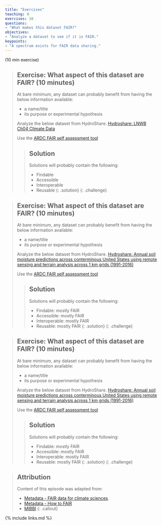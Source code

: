 ```yaml
---
title: "Exercises"
teaching: 0
exercises: 10
questions:
- "What makes this dataset FAIR?"
objectives:
- "Analyze a dataset to see if it is FAIR."
keypoints:
- "A spectrum exists for FAIR data sharing."
---
```

(10 min exercise)

> ## Exercise: What aspect of this dataset are FAIR? (10 minutes)
> At bare minimum, any dataset can probably benefit from having the below information available:
> * a name/title
> * its purpose or experimental hypothesis
>
> Analyze the below dataset from HydroShare.
> [Hydroshare: LNWB Ch04 Climate Data](https://www.hydroshare.org/resource/2d58ac373e4f4174a3050a046aaf121e/)
>
>Use the [ARDC FAIR self assessment tool](https://ardc.edu.au/resources/aboutdata/fair-data/fair-self-assessment-tool/)
>
>> ## Solution
>> Solutions will probably contain the following:
>> * Findable
>> * Accessible
>> * Interoperable
>> * Reusable
> {: .solution}
{: .challenge}

> ## Exercise: What aspect of this dataset are FAIR? (10 minutes)
> At bare minimum, any dataset can probably benefit from having the below information available:
> * a name/title
> * its purpose or experimental hypothesis
>
> Analyze the below dataset from HydroShare.
> [Hydroshare: Annual soil moisture predictions across conterminous United States using remote sensing and terrain analysis across 1 km grids (1991-2016)](https://www.hydroshare.org/resource/b8f6eae9d89241cf8b5904033460af61/)
>
>Use the [ARDC FAIR self assessment tool](https://ardc.edu.au/resources/aboutdata/fair-data/fair-self-assessment-tool/)
>
>> ## Solution
>> Solutions will probably contain the following:
>> * Findable: mostly FAIR
>> * Accessible: mostly FAIR
>> * Interoperable: mostly FAIR
>> * Reusable: mostly FAIR
> {: .solution}
{: .challenge}

> ## Exercise: What aspect of this dataset are FAIR? (10 minutes)
> At bare minimum, any dataset can probably benefit from having the below information available:
> * a name/title
> * its purpose or experimental hypothesis
>
> Analyze the below dataset from HydroShare.
> [Hydroshare: Annual soil moisture predictions across conterminous United States using remote sensing and terrain analysis across 1 km grids (1991-2016)](https://www.hydroshare.org/resource/b8f6eae9d89241cf8b5904033460af61/)
>
>Use the [ARDC FAIR self assessment tool](https://ardc.edu.au/resources/aboutdata/fair-data/fair-self-assessment-tool/)
>
>> ## Solution
>> Solutions will probably contain the following:
>> * Findable: mostly FAIR
>> * Accessible: mostly FAIR
>> * Interoperable: mostly FAIR
>> * Reusable: mostly FAIR
> {: .solution}
{: .challenge}


> ## Attribution
>
> Content of this episode was adapted from:
> - [Metadata - FAIR data for climate sciences](https://escience-academy.github.io/Lesson-FAIR-Data-Climate/metadata/index.html).
> - [Metadata - How to FAIR](https://howtofair.dk/how-to-fair/metadata/)
> - [MIBBI](https://fairsharing.org/collection/MIBBI)
{: .callout}

{% include links.md %}
